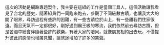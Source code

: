 這次的活動是網路專題製作，我主要在這組的工作是當個工具人，這個活動讓我看見了台北的歷史，隨著組員們一同跑來跑去，參觀了不同級數古蹟，也讓我大大的開了眼界，尋訪過程有些許的困難，有一些古蹟位於山上，有一些離我們住家很遠。而且天氣不一定都很好，剛好遇到霸王級的寒流，我們依然前去尋訪古蹟，但是苦澀中總會伴隨著些許的歡樂，有著大家的陪同，就像朋友相約出去玩，不僅提升彼此的感情也增廣見聞，讓旅途增加了許多的笑聲。